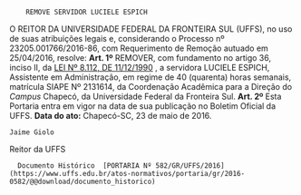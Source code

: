        REMOVE SERVIDOR LUCIELE ESPICH  

 O REITOR DA UNIVERSIDADE FEDERAL DA FRONTEIRA SUL (UFFS), no uso de suas atribuições legais e, considerando o Processo nº 23205.001766/2016-86, com Requerimento de Remoção autuado em 25/04/2016, resolve:   **Art. 1º** REMOVER, com fundamento no artigo 36, inciso II, da [LEI Nº 8.112, DE 11/12/1990](http://www.planalto.gov.br/ccivil_03/leis/l8112cons.htm)  , a servidora LUCIELE ESPICH, Assistente em Administração, em regime de 40 (quarenta) horas semanais, matrícula SIAPE Nº 2131614, da Coordenação Acadêmica para a Direção do *Campus* Chapecó, da Universidade Federal da Fronteira Sul.   **Art. 2º** Esta Portaria entra em vigor na data de sua publicação no Boletim Oficial da UFFS.      **Data do ato:** Chapecó-SC, 23 de maio de 2016.   
 

    Jaime Giolo   
 Reitor da UFFS 

      Documento Histórico  [PORTARIA Nº 582/GR/UFFS/2016](https://www.uffs.edu.br/atos-normativos/portaria/gr/2016-0582/@@download/documento_historico)     
      